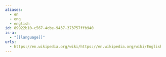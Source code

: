 ```yaml
---
aliases:
  - en
  - eng
  - english
id: 89922b10-c567-4cbe-9437-373757ffb940
is-a:
  - "[[language]]"
urls:
  - https://en.wikipedia.org/wiki/https://en.wikipedia.org/wiki/English_language
---
```

